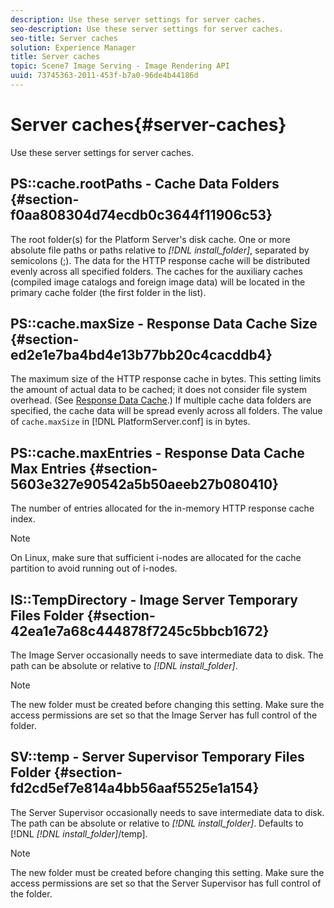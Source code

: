 ```yaml
---
description: Use these server settings for server caches.
seo-description: Use these server settings for server caches.
seo-title: Server caches
solution: Experience Manager
title: Server caches
topic: Scene7 Image Serving - Image Rendering API
uuid: 73745363-2011-453f-b7a0-96de4b44186d
---
```


# Server caches{#server-caches}

Use these server settings for server caches.

## PS::cache.rootPaths - Cache Data Folders {#section-f0aa808304d74ecdb0c3644f11906c53}

The root folder(s) for the Platform Server's disk cache. One or more absolute file paths or paths relative to *[!DNL install_folder]*, separated by semicolons (;). The data for the HTTP response cache will be distributed evenly across all specified folders. The caches for the auxiliary caches (compiled image catalogs and foreign image data) will be located in the primary cache folder (the first folder in the list).

## PS::cache.maxSize - Response Data Cache Size {#section-ed2e1e7ba4bd4e13b77bb20c4cacddb4}

The maximum size of the HTTP response cache in bytes. This setting limits the amount of actual data to be cached; it does not consider file system overhead. (See [Response Data Cache](../../../../is-api/image-serving-api-ref/c-configuration-and-administration/c-data-caches/c-response-data-cache.md#concept-81ea996c242441f2a69f7e9d9b3a29ca).) If multiple cache data folders are specified, the cache data will be spread evenly across all folders. The value of `cache.maxSize` in [!DNL PlatformServer.conf] is in bytes.

## PS::cache.maxEntries - Response Data Cache Max Entries {#section-5603e327e90542a5b50aeeb27b080410}

The number of entries allocated for the in-memory HTTP response cache index.

>[!NOTE]
>
>On Linux, make sure that sufficient i-nodes are allocated for the cache partition to avoid running out of i-nodes.

## IS::TempDirectory - Image Server Temporary Files Folder {#section-42ea1e7a68c444878f7245c5bbcb1672}

The Image Server occasionally needs to save intermediate data to disk. The path can be absolute or relative to *[!DNL install_folder]*.

>[!NOTE]
>
>The new folder must be created before changing this setting. Make sure the access permissions are set so that the Image Server has full control of the folder.

## SV::temp - Server Supervisor Temporary Files Folder {#section-fd2cd5ef7e814a4bb56aaf5525e1a154}

The Server Supervisor occasionally needs to save intermediate data to disk. The path can be absolute or relative to *[!DNL install_folder]*. Defaults to [!DNL  *[!DNL install_folder]*/temp].

>[!NOTE]
>
>The new folder must be created before changing this setting. Make sure the access permissions are set so that the Server Supervisor has full control of the folder.

